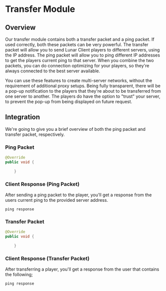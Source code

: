 # Transfer Module

## Overview
Our transfer module contains both a transfer packet and a ping packet.
If used correctly, both these packets can be very powerful.
The transfer packet will allow you to send Lunar Client players to different servers, using the IP address.
The ping packet will allow you to ping different IP addresses to get the players current ping to that server.
When you combine the two packets, you can do connection optimizing for your players, so they're always connected to the best server available.

You can use these features to create multi-server networks, without the requirement of additional proxy setups.
Being fully transparent, there will be a pop-up notification to the players that they're about to be transferred from one server to another.
The players do have the option to "trust" your server, to prevent the pop-up from being displayed on future request.

<!-- insert screenshot of transfer-packet warning -->

## Integration
We're going to give you a brief overview of both the ping packet and transfer packet, respectively.

### Ping Packet
<!-- insert code example of ping packet -->
```java
@Override
public void {
    
    }
```

### Client Response (Ping Packet)
After sending a ping packet to the player, you'll get a response from the users current ping to the provided server address.

<!-- insert example of a response -->
```
ping response
```

### Transfer Packet
<!-- insert code example of trasnfer packet -->
```java
@Override
public void {
    
    }
```

### Client Response (Transfer Packet)
After transferring a player, you'll get a response from the user that contains the following;

```
ping response
```
